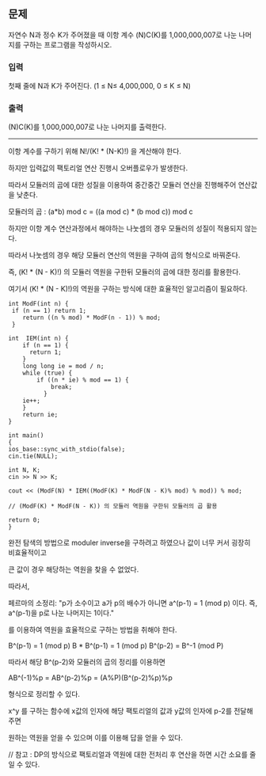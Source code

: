 ## 문제

자연수 N과 정수 K가 주어졌을 때 이항 계수 (N)C(K)를 1,000,000,007로 나눈 나머지를 구하는 프로그램을 작성하시오.


### 입력

첫째 줄에 N과 K가 주어진다. (1 ≤  N≤ 4,000,000, 0 ≤ K ≤ N)


### 출력

(N)C(K)를 1,000,000,007로 나눈 나머지를 출력한다.


---

이항 계수를 구하기 위해 N!/(K! * (N-K)!) 을 계산해야 한다.

하지만 입력값의 팩토리얼 연산 진행시 오버플로우가 발생한다.

따라서 모듈러의 곱에 대한 성질을 이용하여 중간중간 모듈러 연산을 진행해주어 연산값을 낮춘다.


모듈러의 곱 : (a*b) mod c = ((a mod c) * (b mod c)) mod c

하지만 이항 계수 연산과정에서 해야하는 나눗셈의 경우 모듈러의 성질이 적용되지 않는다.

따라서 나눗셈의 경우 해당 모듈러 연산의 역원을 구하여 곱의 형식으로 바꿔준다.

즉,  (K! * (N - K)!) 의 모듈러 역원을 구한뒤 모듈러의 곱에 대한 정리를 활용한다.

여기서 (K! * (N - K)!)의 역원을 구하는 방식에 대한 효율적인 알고리즘이 필요하다.
    
    int ModF(int n) {
     if (n == 1) return 1;
        return ((n % mod) * ModF(n - 1)) % mod;
     }

    int  IEM(int n) {
        if (n == 1) {
          return 1;
        }
        long long ie = mod / n;
        while (true) {
            if ((n * ie) % mod == 1) {
                break;
              }
        ie++;
        }
        return ie;
    }

    int main()
    {
    ios_base::sync_with_stdio(false);
    cin.tie(NULL);

    int N, K;
    cin >> N >> K;

    cout << (ModF(N) * IEM((ModF(K) * ModF(N - K)% mod) % mod)) % mod;

    // (ModF(K) * ModF(N - K)) 의 모듈러 역원을 구한뒤 모듈러의 곱 활용

    return 0;
    }

완전 탐색의 방법으로 moduler inverse을 구하려고 하였으나 값이 너무 커서 굉장히 비효율적이고

큰 값이 경우 해당하는 역원을 찾을 수 없었다.

따라서,

페르마의 소정리: 
"p가 소수이고 a가 p의 배수가 아니면 a^(p-1) = 1 (mod p) 이다. 즉, a^(p-1)을 p로 나눈 나머지는 1이다."

를 이용하여 역원을 효율적으로 구하는 방법을 취해야 한다.

B^(p-1) = 1 (mod p)
B * B^(p-1) = 1 (mod p)
B^(p-2) = B^-1 (mod P)

따라서 해당 B^(p-2)와 모듈러의 곱의 정리를 이용하면

AB^(-1)%p = AB^(p-2)%p = (A%P)(B^(p-2)%p)%p

형식으로 정리할 수 있다.

x^y 를 구하는 함수에 x값의 인자에 해당 팩토리얼의 값과 y값의 인자에 p-2를 전달해주면

원하는 역원을 얻을 수 있으며 이를 이용해 답을 얻을 수 있다.


// 참고 : DP의 방식으로 팩토리얼과 역원에 대한 전처리 후 연산을 하면 시간 소요를 줄일 수 있다.

